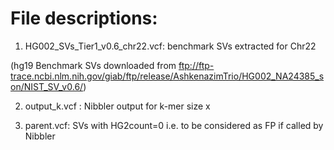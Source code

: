 # File descriptions:

  1. HG002_SVs_Tier1_v0.6_chr22.vcf: benchmark SVs extracted for Chr22
  
  (hg19 Benchmark SVs downloaded from ftp://ftp-trace.ncbi.nlm.nih.gov/giab/ftp/release/AshkenazimTrio/HG002_NA24385_son/NIST_SV_v0.6/)

  2. output_k<x>.vcf : Nibbler output for k-mer size x

  3. parent.vcf: SVs with HG2count=0 i.e. to be considered as FP if called by Nibbler

  
  
